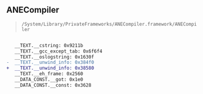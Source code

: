 ## ANECompiler

> `/System/Library/PrivateFrameworks/ANECompiler.framework/ANECompiler`

```diff

   __TEXT.__cstring: 0x9211b
   __TEXT.__gcc_except_tab: 0x6f6f4
   __TEXT.__oslogstring: 0x1630f
-  __TEXT.__unwind_info: 0x384f0
+  __TEXT.__unwind_info: 0x38580
   __TEXT.__eh_frame: 0x2560
   __DATA_CONST.__got: 0x1e0
   __DATA_CONST.__const: 0x3628

```
